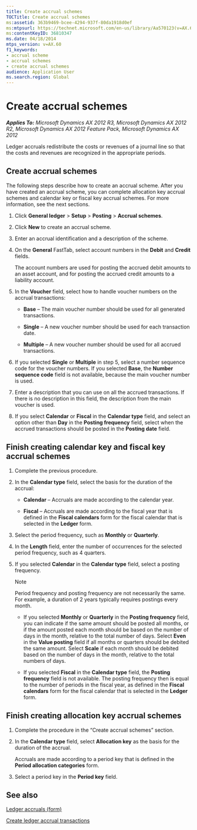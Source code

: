 ```yaml
---
title: Create accrual schemes
TOCTitle: Create accrual schemes
ms:assetid: 363b9469-bcee-4294-937f-80da1918d0ef
ms:mtpsurl: https://technet.microsoft.com/en-us/library/Aa570123(v=AX.60)
ms:contentKeyID: 36810347
ms.date: 04/18/2014
mtps_version: v=AX.60
f1_keywords:
- accrual scheme
- accrual schemes
- create accrual schemes
audience: Application User
ms.search.region: Global
---
```


# Create accrual schemes 


_**Applies To:** Microsoft Dynamics AX 2012 R3, Microsoft Dynamics AX 2012 R2, Microsoft Dynamics AX 2012 Feature Pack, Microsoft Dynamics AX 2012_

Ledger accruals redistribute the costs or revenues of a journal line so that the costs and revenues are recognized in the appropriate periods.

## Create accrual schemes

The following steps describe how to create an accrual scheme. After you have created an accrual scheme, you can complete allocation key accrual schemes and calendar key or fiscal key accrual schemes. For more information, see the next sections.

1.  Click **General ledger** \> **Setup** \> **Posting** \> **Accrual schemes**.

2.  Click **New** to create an accrual scheme.

3.  Enter an accrual identification and a description of the scheme.

4.  On the **General** FastTab, select account numbers in the **Debit** and **Credit** fields.
    
    The account numbers are used for posting the accrued debit amounts to an asset account, and for posting the accrued credit amounts to a liability account.

5.  In the **Voucher** field, select how to handle voucher numbers on the accrual transactions:
    
      - **Base** – The main voucher number should be used for all generated transactions.
    
      - **Single** – A new voucher number should be used for each transaction date.
    
      - **Multiple** – A new voucher number should be used for all accrued transactions.

6.  If you selected **Single** or **Multiple** in step 5, select a number sequence code for the voucher numbers. If you selected **Base**, the **Number sequence code** field is not available, because the main voucher number is used.

7.  Enter a description that you can use on all the accrued transactions. If there is no description in this field, the description from the main voucher is used.

8.  If you select **Calendar** or **Fiscal** in the **Calendar type** field, and select an option other than **Day** in the **Posting frequency** field, select when the accrued transactions should be posted in the **Posting date** field.

## Finish creating calendar key and fiscal key accrual schemes

1.  Complete the previous procedure.

2.  In the **Calendar type** field, select the basis for the duration of the accrual:
    
      - **Calendar** – Accruals are made according to the calendar year.
    
      - **Fiscal** – Accruals are made according to the fiscal year that is defined in the **Fiscal calendars** form for the fiscal calendar that is selected in the **Ledger** form.

3.  Select the period frequency, such as **Monthly** or **Quarterly**.

4.  In the **Length** field, enter the number of occurrences for the selected period frequency, such as 4 quarters.

5.  If you selected **Calendar** in the **Calendar type** field, select a posting frequency.
    

    > [!NOTE]
    > <P>Period frequency and posting frequency are not necessarily the same. For example, a duration of 2 years typically requires postings every month.</P>

    
      - If you selected **Monthly** or **Quarterly** in the **Posting frequency** field, you can indicate if the same amount should be posted all months, or if the amount posted each month should be based on the number of days in the month, relative to the total number of days. Select **Even** in the **Value posting** field if all months or quarters should be debited the same amount. Select **Scale** if each month should be debited based on the number of days in the month, relative to the total numbers of days.
    
      - If you selected **Fiscal** in the **Calendar type** field, the **Posting frequency** field is not available. The posting frequency then is equal to the number of periods in the fiscal year, as defined in the **Fiscal calendars** form for the fiscal calendar that is selected in the **Ledger** form.

## Finish creating allocation key accrual schemes

1.  Complete the procedure in the “Create accrual schemes” section.

2.  In the **Calendar type** field, select **Allocation key** as the basis for the duration of the accrual.
    
    Accruals are made according to a period key that is defined in the **Period allocation categories** form.

3.  Select a period key in the **Period key** field.

## See also

[Ledger accruals (form)](https://technet.microsoft.com/en-us/library/aa574924\(v=ax.60\))

[Create ledger accrual transactions](create-ledger-accrual-transactions.md)

  


